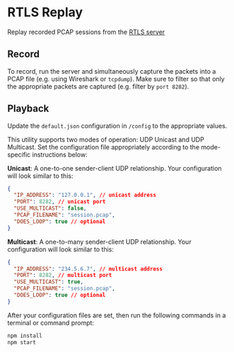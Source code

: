 # RTLS Replay
Replay recorded PCAP sessions from the [RTLS server](http://github.com/local-projects/lp.rtls-server)

## Record
To record, run the server and simultaneously capture the packets into a PCAP file (e.g. using Wireshark or `tcpdump`).
Make sure to filter so that only the appropriate packets are captured (e.g. filter by `port 8282`).

## Playback
Update the `default.json` configuration in `/config` to the appropriate values.

This utility supports two modes of operation: UDP Unicast and UDP Multicast. Set the configuration file appropriately according to the mode-specific instructions below:

**Unicast**: A one-to-one sender-client UDP relationship. Your configuration will look similar to this:

```json
{
  "IP_ADDRESS": "127.0.0.1", // unicast address
  "PORT": 8282, // unicast port
  "USE_MULTICAST": false,
  "PCAP_FILENAME": "session.pcap",
  "DOES_LOOP": true // optional
}
```

**Multicast**: A one-to-many sender-client UDP relationship. Your configuration will look similar to this:

```json
{
  "IP_ADDRESS": "234.5.6.7", // multicast address
  "PORT": 8282, // multicast port
  "USE_MULTICAST": true,
  "PCAP_FILENAME": "session.pcap",
  "DOES_LOOP": true // optional
}
```

After your configuration files are set, then run the following commands in a terminal or command prompt:

```bash
npm install
npm start
```

